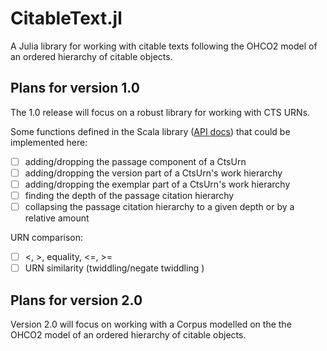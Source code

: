 # CitableText.jl

A Julia library for working with citable texts following the OHCO2 model of an ordered hierarchy of citable objects.

## Plans for version 1.0

The 1.0 release will focus on a robust library for working with CTS URNs.



Some functions defined in the Scala library ([API docs](https://cite-architecture.github.io/cite-api-docs/xcite/api/edu/holycross/shot/cite/CtsUrn.html)) that could be implemented here:

- [ ] adding/dropping the passage component of a CtsUrn
- [ ] adding/dropping the version part of a CtsUrn's work hierarchy
- [ ] adding/dropping the exemplar part of a CtsUrn's work hierarchy
- [ ] finding the depth of the passage citation hierarchy
- [ ] collapsing the passage citation hierarchy to a given depth or by a relative amount

URN comparison:

- [ ] <, >, equality, <=, >=
- [ ] URN similarity (twiddling/negate twiddling )

## Plans for version 2.0

Version 2.0 will focus on working with a Corpus modelled on the the OHCO2 model of an ordered hierarchy of citable objects.
